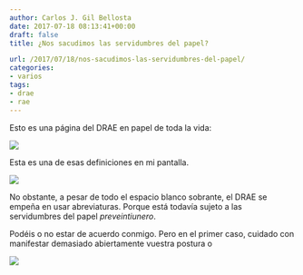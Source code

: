 ```yaml
---
author: Carlos J. Gil Bellosta
date: 2017-07-18 08:13:41+00:00
draft: false
title: ¿Nos sacudimos las servidumbres del papel?

url: /2017/07/18/nos-sacudimos-las-servidumbres-del-papel/
categories:
- varios
tags:
- drae
- rae
---
```


Esto es una página del DRAE en papel de toda la vida:

![](/wp-uploads/2017/07/drae_papel.jpg)


Esta es una de esas definiciones en mi pantalla.

![](/wp-uploads/2017/07/drae_web.jpg)


No obstante, a pesar de todo el espacio blanco sobrante, el DRAE se empeña en usar abreviaturas. Porque está todavía sujeto a las servidumbres del papel _preveintiunero_.

Podéis o no estar de acuerdo conmigo. Pero en el primer caso, cuidado con manifestar demasiado abiertamente vuestra postura o

![](/wp-uploads/2017/07/hilo_twitter.png)

